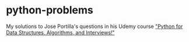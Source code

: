 # python-problems
My solutions to Jose Portilla's questions in his Udemy course <a href= https://www.udemy.com/course/python-for-data-structures-algorithms-and-interviews/>"Python for Data Structures, Algorithms, and Interviews!"</a>
